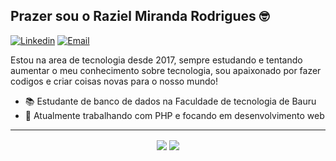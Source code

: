<h2>Prazer sou o Raziel Miranda Rodrigues 🤓</h2>

[![Linkedin](https://img.shields.io/badge/-LinkedIn-blue?style=flat&logo=Linkedin&logoColor=white)](https://www.linkedin.com/in/raziel-rodrigues-2b32b5140/)
[![Email](https://img.shields.io/badge/-Outlook-blue?style=flat&logo=Mail&logoColor=white)](mailto:raziel.rodrigues@fatec.sp.gov.br)

Estou na area de tecnologia desde 2017, sempre estudando e tentando aumentar o meu conhecimento sobre tecnologia, sou apaixonado por fazer codigos e criar coisas novas para o nosso mundo!

- 📚 Estudante de banco de dados na Faculdade de tecnologia de Bauru
- 🚀 Atualmente trabalhando com PHP e focando em desenvolvimento web

<hr>

<p align="center"> 
  <img align="center" src="https://github-readme-stats.vercel.app/api?username=razielmiranda&show_icons=true&theme=dark&layout=compact" />
  <img align="center" src="https://github-readme-stats.vercel.app/api/top-langs/?username=razielmiranda&show_icons=true&theme=dark&layout=compact" />
</p>
